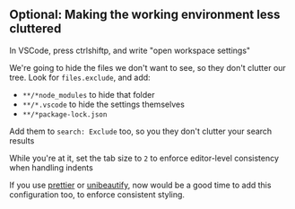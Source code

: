 ## Optional: Making the working environment less cluttered

In VSCode, press <keyboard>ctrl</keyboard><keyboard>shift</keyboard><keyboard>p</keyboard>, and write "open workspace settings"

We're going to hide the files we don't want to see, so they don't clutter our tree. Look for `files.exclude`, and add:

- `**/*node_modules` to hide that folder
- `**/*.vscode` to hide the settings themselves
- `**/*package-lock.json`

Add them to `search: Exclude` too, so you they don't clutter your search results

While you're at it, set the tab size to `2` to enforce editor-level consistency when handling indents

If you use [prettier](https://github.com/prettier/prettier-vscode) or [unibeautify](https://github.com/Unibeautify/vscode), now would be a good time to add this configuration too, to enforce consistent styling.